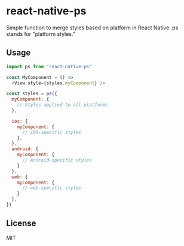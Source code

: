 react-native-ps
=====

Simple function to merge styles based on platform in React Native. ps stands for "platform styles."

## Usage

```js
import ps from 'react-native-ps'

const MyComponent = () =>
  <View style={styles.myComponent} />

const styles = ps({
  myComponent: {
    // Styles applied to all platforms
  },

  ios: {
    myComponent: {
      // iOS-specific styles
    },
  },
  android: {
    myComponent: {
      // Android-specific styles
    }
  },
  web: {
    myComponent: {
      // web-specific styles
    }
  },
})
```

## License
MIT
